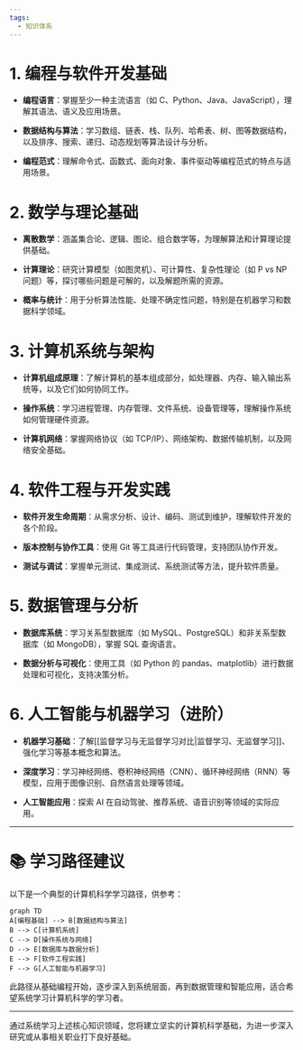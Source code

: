 ```yaml
---
tags:
  - 知识体系
---
```

# **1. 编程与软件开发基础**

- **编程语言**：掌握至少一种主流语言（如 C、Python、Java、JavaScript），理解其语法、语义及应用场景。
    
- **数据结构与算法**：学习数组、链表、栈、队列、哈希表、树、图等数据结构，以及排序、搜索、递归、动态规划等算法设计与分析。
    
- **编程范式**：理解命令式、函数式、面向对象、事件驱动等编程范式的特点与适用场景。

# **2. 数学与理论基础**

- **离散数学**：涵盖集合论、逻辑、图论、组合数学等，为理解算法和计算理论提供基础。
    
- **计算理论**：研究计算模型（如图灵机）、可计算性、复杂性理论（如 P vs NP 问题）等，探讨哪些问题是可解的，以及解题所需的资源。
    
- **概率与统计**：用于分析算法性能、处理不确定性问题，特别是在机器学习和数据科学领域。

# **3. 计算机系统与架构**

- **计算机组成原理**：了解计算机的基本组成部分，如处理器、内存、输入输出系统等，以及它们如何协同工作。
    
- **操作系统**：学习进程管理、内存管理、文件系统、设备管理等，理解操作系统如何管理硬件资源。
    
- **计算机网络**：掌握网络协议（如 TCP/IP）、网络架构、数据传输机制，以及网络安全基础。

# **4. 软件工程与开发实践**

- **软件开发生命周期**：从需求分析、设计、编码、测试到维护，理解软件开发的各个阶段。
    
- **版本控制与协作工具**：使用 Git 等工具进行代码管理，支持团队协作开发。
    
- **测试与调试**：掌握单元测试、集成测试、系统测试等方法，提升软件质量。

# **5. 数据管理与分析**

- **数据库系统**：学习关系型数据库（如 MySQL、PostgreSQL）和非关系型数据库（如 MongoDB），掌握 SQL 查询语言。
    
- **数据分析与可视化**：使用工具（如 Python 的 pandas、matplotlib）进行数据处理和可视化，支持决策分析。

# **6. 人工智能与机器学习（进阶）**

- **机器学习基础**：了解[[监督学习与无监督学习对比|监督学习、无监督学习]]、强化学习等基本概念和算法。
    
- **深度学习**：学习神经网络、卷积神经网络（CNN）、循环神经网络（RNN）等模型，应用于图像识别、自然语言处理等领域。
    
- **人工智能应用**：探索 AI 在自动驾驶、推荐系统、语音识别等领域的实际应用。

---

# **📚 学习路径建议**

以下是一个典型的计算机科学学习路径，供参考：

```
graph TD
A[编程基础] --> B[数据结构与算法]
B --> C[计算机系统]
C --> D[操作系统与网络]
D --> E[数据库与数据分析]
E --> F[软件工程实践]
F --> G[人工智能与机器学习]
```

此路径从基础编程开始，逐步深入到系统层面，再到数据管理和智能应用，适合希望系统学习计算机科学的学习者。

---

通过系统学习上述核心知识领域，您将建立坚实的计算机科学基础，为进一步深入研究或从事相关职业打下良好基础。